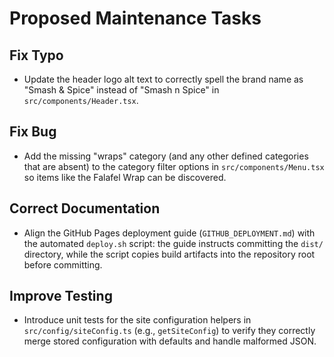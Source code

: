 # Proposed Maintenance Tasks

## Fix Typo
- Update the header logo alt text to correctly spell the brand name as "Smash & Spice" instead of "Smash n Spice" in `src/components/Header.tsx`.

## Fix Bug
- Add the missing "wraps" category (and any other defined categories that are absent) to the category filter options in `src/components/Menu.tsx` so items like the Falafel Wrap can be discovered.

## Correct Documentation
- Align the GitHub Pages deployment guide (`GITHUB_DEPLOYMENT.md`) with the automated `deploy.sh` script: the guide instructs committing the `dist/` directory, while the script copies build artifacts into the repository root before committing.

## Improve Testing
- Introduce unit tests for the site configuration helpers in `src/config/siteConfig.ts` (e.g., `getSiteConfig`) to verify they correctly merge stored configuration with defaults and handle malformed JSON.
